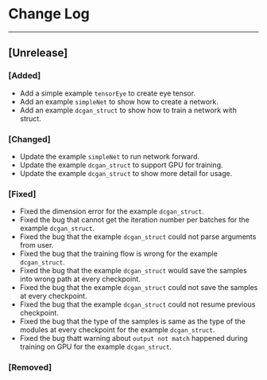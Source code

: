 # Change Log

------------
## [Unrelease]
### [Added]
- Add a simple example `tensorEye` to create eye tensor.
- Add an example `simpleNet` to show how to create a network.
- Add an example `dcgan_struct` to show how to train a network with struct.

### [Changed]
- Update the example `simpleNet` to run network forward.
- Update the example `dcgan_struct` to support GPU for training.
- Update the example `dcgan_struct` to show more detail for usage.

### [Fixed]
- Fixed the dimension error for the example `dcgan_struct`.
- Fixed the bug that cannot get the iteration number per batches for the example `dcgan_struct`.
- Fixed the bug that the example `dcgan_struct` could not parse arguments from user.
- Fixed the bug that the training flow is wrong for the example `dcgan_struct`.
- Fixed the bug that the example `dcgan_struct` would save the samples into wrong path at every checkpoint.
- Fixed the bug that the example `dcgan_struct` could not save the samples at every checkpoint.
- Fixed the bug that the example `dcgan_struct` could not resume previous checkpoint.
- Fixed the bug that the type of the samples is same as the type of the modules at every checkpoint for the example `dcgan_struct`.
- Fixed the bug thatt warning about `output not match` happened during training on GPU for the example `dcgan_struct`.

### [Removed]

